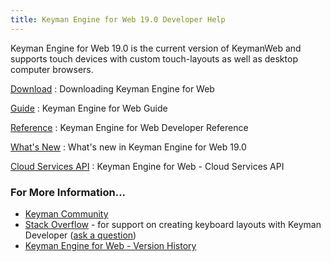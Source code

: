 ```yaml
---
title: Keyman Engine for Web 19.0 Developer Help
---
```

Keyman Engine for Web 19.0 is the current version of KeymanWeb and
supports touch devices with custom touch-layouts as well as desktop
computer browsers.

[Download](https://keyman.com/developer/keymanweb/)
:   Downloading Keyman Engine for Web

<!-- -->

[Guide](guide/)
:   Keyman Engine for Web Guide

<!-- -->

[Reference](reference)
:   Keyman Engine for Web Developer Reference

<!-- -->

[What's New](whatsnew)
:   What's new in Keyman Engine for Web 19.0

<!-- -->

[Cloud Services API](../../../cloud/)
:   Keyman Engine for Web - Cloud Services API

### For More Information...

-   [Keyman Community](https://community.software.sil.org/c/keyman)
-   [Stack Overflow](https://stackoverflow.com/search?q=%5Bkeyman%5D) -
    for support on creating keyboard layouts with Keyman Developer ([ask
    a
    question](https://stackoverflow.com/questions/ask?tags=keyman,keyman-developer,keyboard,unicode))
-   [Keyman Engine for Web - Version History](../history)

